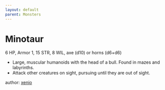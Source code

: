 ```yaml
---
layout: default
parent: Monsters
---
```

# Minotaur
6 HP, Armor 1, 15 STR, 8 WIL, axe (d10) or horns (d6+d6)
- Large, muscular humanoids with the head of a bull. Found in mazes and labyrinths. 
- Attack other creatures on sight, pursuing until they are out of sight.

author: [xenio](https://xenioinabottle.blogspot.com)
